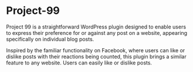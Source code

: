 # Project-99
Project 99 is a straightforward WordPress plugin designed to enable users to express their preference for or against any post on a website, appearing specifically on individual blog posts.

Inspired by the familiar functionality on Facebook, where users can like or dislike posts with their reactions being counted, this plugin brings a similar feature to any website. Users can easily like or dislike posts.

